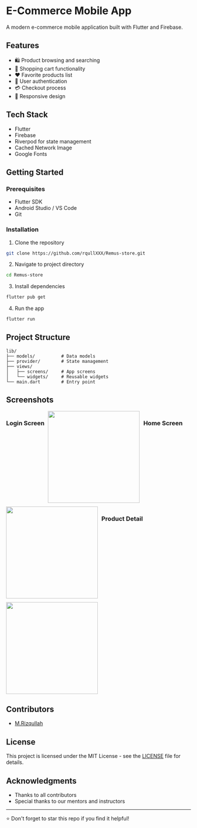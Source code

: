 # E-Commerce Mobile App

A modern e-commerce mobile application built with Flutter and Firebase.

## Features

- 🛍️ Product browsing and searching
- 🛒 Shopping cart functionality
- ❤️ Favorite products list
- 👤 User authentication
- 💳 Checkout process
- 📱 Responsive design

## Tech Stack

- Flutter
- Firebase
- Riverpod for state management
- Cached Network Image
- Google Fonts

## Getting Started

### Prerequisites

- Flutter SDK
- Android Studio / VS Code
- Git

### Installation

1. Clone the repository

```bash
git clone https://github.com/rqullXXX/Remus-store.git
```

2. Navigate to project directory

```bash
cd Remus-store
```

3. Install dependencies

```bash
flutter pub get
```

4. Run the app

```bash
flutter run
```

## Project Structure

```
lib/
├── models/          # Data models
├── provider/        # State management
├── views/
│   ├── screens/     # App screens
│   └── widgets/     # Reusable widgets
└── main.dart        # Entry point
```

## Screenshots

<div style="display: flex; flex-wrap: wrap; gap: 10px;">

### Login Screen

<img src="https://i.ibb.co.com/L8X7P4S/Login-screen.png" width="250">

### Home Screen

<img src="https://i.ibb.co.com/Pryz4Bs/Home-screen.png" width="250">

### Product Detail

<img src="https://i.ibb.co.com/zmL4pVy/Product-detail.png" width="250">

</div>

## Contributors

- [M.Rizqullah](https://github.com/rqullXXX)

## License

This project is licensed under the MIT License - see the [LICENSE](LICENSE) file for details.

## Acknowledgments

- Thanks to all contributors
- Special thanks to our mentors and instructors

---

⭐ Don't forget to star this repo if you find it helpful!
